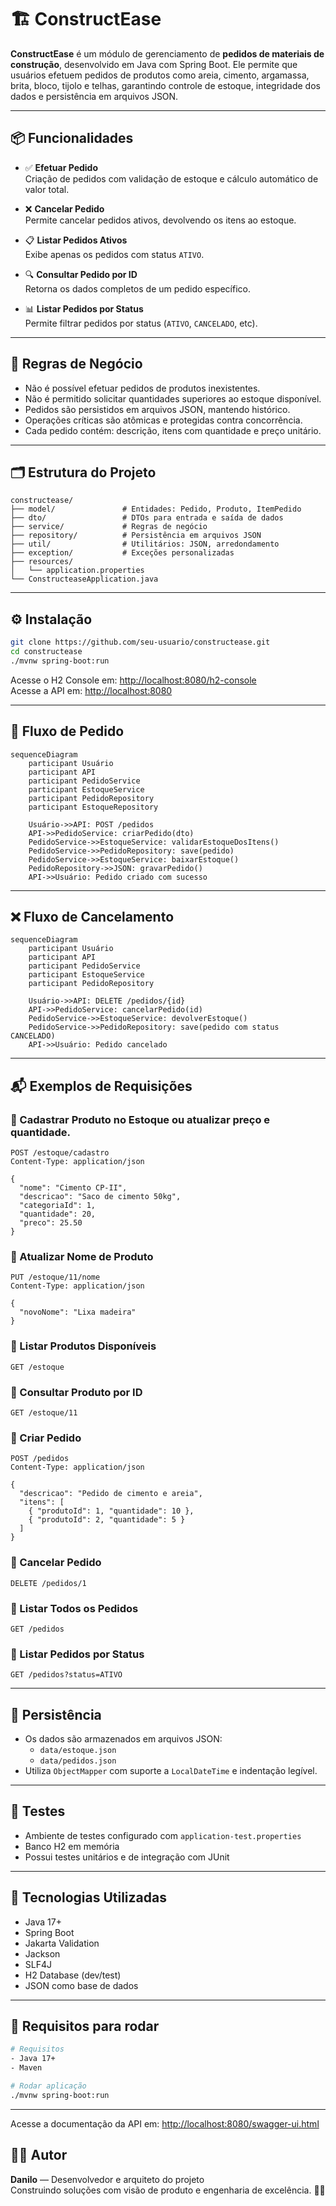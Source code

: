 # 🏗️ ConstructEase

**ConstructEase** é um módulo de gerenciamento de **pedidos de materiais de construção**, desenvolvido em Java com Spring Boot. Ele permite que usuários efetuem pedidos de produtos como areia, cimento, argamassa, brita, bloco, tijolo e telhas, garantindo controle de estoque, integridade dos dados e persistência em arquivos JSON.

---

## 📦 Funcionalidades

- ✅ **Efetuar Pedido**  
  Criação de pedidos com validação de estoque e cálculo automático de valor total.

- ❌ **Cancelar Pedido**  
  Permite cancelar pedidos ativos, devolvendo os itens ao estoque.

- 📋 **Listar Pedidos Ativos**  
  Exibe apenas os pedidos com status `ATIVO`.

- 🔍 **Consultar Pedido por ID**  
  Retorna os dados completos de um pedido específico.

- 📊 **Listar Pedidos por Status**  
  Permite filtrar pedidos por status (`ATIVO`, `CANCELADO`, etc).

---

## 🧠 Regras de Negócio

- Não é possível efetuar pedidos de produtos inexistentes.
- Não é permitido solicitar quantidades superiores ao estoque disponível.
- Pedidos são persistidos em arquivos JSON, mantendo histórico.
- Operações críticas são atômicas e protegidas contra concorrência.
- Cada pedido contém: descrição, itens com quantidade e preço unitário.

---

## 🗂️ Estrutura do Projeto

```
constructease/
├── model/               # Entidades: Pedido, Produto, ItemPedido
├── dto/                 # DTOs para entrada e saída de dados
├── service/             # Regras de negócio
├── repository/          # Persistência em arquivos JSON
├── util/                # Utilitários: JSON, arredondamento
├── exception/           # Exceções personalizadas
├── resources/
│   └── application.properties
└── ConstructeaseApplication.java
```

---

## ⚙️ Instalação

```bash
git clone https://github.com/seu-usuario/constructease.git
cd constructease
./mvnw spring-boot:run
```

Acesse o H2 Console em: [http://localhost:8080/h2-console](http://localhost:8080/h2-console)  
Acesse a API em: [http://localhost:8080](http://localhost:8080)

---

## 🔄 Fluxo de Pedido

```mermaid
sequenceDiagram
    participant Usuário
    participant API
    participant PedidoService
    participant EstoqueService
    participant PedidoRepository
    participant EstoqueRepository

    Usuário->>API: POST /pedidos
    API->>PedidoService: criarPedido(dto)
    PedidoService->>EstoqueService: validarEstoqueDosItens()
    PedidoService->>PedidoRepository: save(pedido)
    PedidoService->>EstoqueService: baixarEstoque()
    PedidoRepository->>JSON: gravarPedido()
    API->>Usuário: Pedido criado com sucesso
```

---

## ❌ Fluxo de Cancelamento

```mermaid
sequenceDiagram
    participant Usuário
    participant API
    participant PedidoService
    participant EstoqueService
    participant PedidoRepository

    Usuário->>API: DELETE /pedidos/{id}
    API->>PedidoService: cancelarPedido(id)
    PedidoService->>EstoqueService: devolverEstoque()
    PedidoService->>PedidoRepository: save(pedido com status CANCELADO)
    API->>Usuário: Pedido cancelado
```

---

## 📬 Exemplos de Requisições

### 🔹 Cadastrar Produto no Estoque ou atualizar preço e quantidade.

```http
POST /estoque/cadastro
Content-Type: application/json

{
  "nome": "Cimento CP-II",
  "descricao": "Saco de cimento 50kg",
  "categoriaId": 1,
  "quantidade": 20,
  "preco": 25.50
}
```

### 🔹 Atualizar Nome de Produto

```http
PUT /estoque/11/nome
Content-Type: application/json

{
  "novoNome": "Lixa madeira"
}
```

### 🔹 Listar Produtos Disponíveis

```http
GET /estoque
```

### 🔹 Consultar Produto por ID

```http
GET /estoque/11
```

### 🔹 Criar Pedido

```http
POST /pedidos
Content-Type: application/json

{
  "descricao": "Pedido de cimento e areia",
  "itens": [
    { "produtoId": 1, "quantidade": 10 },
    { "produtoId": 2, "quantidade": 5 }
  ]
}
```

### 🔹 Cancelar Pedido

```http
DELETE /pedidos/1
```

### 🔹 Listar Todos os Pedidos

```http
GET /pedidos
```

### 🔹 Listar Pedidos por Status

```http
GET /pedidos?status=ATIVO
```


---

## 📁 Persistência

- Os dados são armazenados em arquivos JSON:
    - `data/estoque.json`
    - `data/pedidos.json`
- Utiliza `ObjectMapper` com suporte a `LocalDateTime` e indentação legível.

---

## 🧪 Testes

- Ambiente de testes configurado com `application-test.properties`
- Banco H2 em memória
- Possui testes unitários e de integração com JUnit

---

## 🚀 Tecnologias Utilizadas

- Java 17+
- Spring Boot
- Jakarta Validation
- Jackson
- SLF4J
- H2 Database (dev/test)
- JSON como base de dados

---

## 📌 Requisitos para rodar

```bash
# Requisitos
- Java 17+
- Maven

# Rodar aplicação
./mvnw spring-boot:run
```

---

Acesse a documentação da API em: [http://localhost:8080/swagger-ui.html](http://localhost:8080/swagger-ui.html)


## 👨‍💻 Autor

**Danilo** — Desenvolvedor e arquiteto do projeto  
Construindo soluções com visão de produto e engenharia de excelência. 🧱🚀
